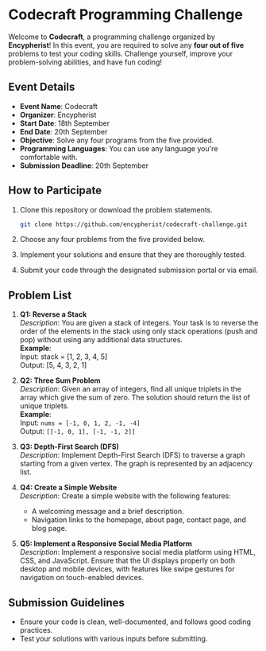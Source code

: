 # Codecraft Programming Challenge

Welcome to **Codecraft**, a programming challenge organized by **Encypherist**! In this event, you are required to solve any **four out of five** problems to test your coding skills. Challenge yourself, improve your problem-solving abilities, and have fun coding!

## Event Details

- **Event Name**: Codecraft
- **Organizer**: Encypherist
- **Start Date**: 18th September
- **End Date**: 20th September
- **Objective**: Solve any four programs from the five provided.
- **Programming Languages**: You can use any language you're comfortable with.
- **Submission Deadline**: 20th September

## How to Participate

1. Clone this repository or download the problem statements.
    ```bash
    git clone https://github.com/encypherist/codecraft-challenge.git
    ```

2. Choose any four problems from the five provided below.
3. Implement your solutions and ensure that they are thoroughly tested.
4. Submit your code through the designated submission portal or via email.

## Problem List

1. **Q1: Reverse a Stack**  
   _Description_: You are given a stack of integers. Your task is to reverse the order of the elements in the stack using only stack operations (push and pop) without using any additional data structures.  
   **Example**:  
   Input: stack = [1, 2, 3, 4, 5]  
   Output: [5, 4, 3, 2, 1]

2. **Q2: Three Sum Problem**  
   _Description_: Given an array of integers, find all unique triplets in the array which give the sum of zero. The solution should return the list of unique triplets.  
   **Example**:  
   Input: `nums = [-1, 0, 1, 2, -1, -4]`  
   Output: `[[-1, 0, 1], [-1, -1, 2]]`

3. **Q3: Depth-First Search (DFS)**  
   _Description_: Implement Depth-First Search (DFS) to traverse a graph starting from a given vertex. The graph is represented by an adjacency list.

4. **Q4: Create a Simple Website**  
   _Description_: Create a simple website with the following features:
   - A welcoming message and a brief description.
   - Navigation links to the homepage, about page, contact page, and blog page.

5. **Q5: Implement a Responsive Social Media Platform**  
   _Description_: Implement a responsive social media platform using HTML, CSS, and JavaScript. Ensure that the UI displays properly on both desktop and mobile devices, with features like swipe gestures for navigation on touch-enabled devices.

## Submission Guidelines

- Ensure your code is clean, well-documented, and follows good coding practices.
- Test your solutions with various inputs before submitting.
